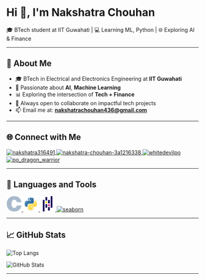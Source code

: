 <h1 align="left">Hi 👋, I'm Nakshatra Chouhan</h1>
<p align="left">
  🎓 BTech student at IIT Guwahati | 💻 Learning ML, Python | 🌐 Exploring AI & Finance
</p>

---

## 🌱 About Me

- 🎓 BTech in Electrical and Electronics Engineering at **IIT Guwahati**  
- 🚀 Passionate about **AI**, **Machine Learning**  
- 📊 Exploring the intersection of **Tech + Finance**  
- 🤝 Always open to collaborate on impactful tech projects  
- 📫 Email me at: **nakshatrachouhan436@gmail.com**

---

## 🌐 Connect with Me

<p align="left">
  <a href="https://twitter.com/nakshatra316491" target="blank">
    <img align="center" src="https://raw.githubusercontent.com/rahuldkjain/github-profile-readme-generator/master/src/images/icons/Social/twitter.svg" alt="nakshatra316491" height="30" width="40" />
  </a>
  <a href="https://linkedin.com/in/nakshatra-chouhan-3a1216338" target="blank">
    <img align="center" src="https://raw.githubusercontent.com/rahuldkjain/github-profile-readme-generator/master/src/images/icons/Social/linked-in-alt.svg" alt="nakshatra-chouhan-3a1216338" height="30" width="40" />
  </a>
  <a href="https://www.kaggle.com/whitedevilpo" target="blank">
    <img align="center" src="https://raw.githubusercontent.com/rahuldkjain/github-profile-readme-generator/master/src/images/icons/Social/kaggle.svg" alt="whitedevilpo" height="30" width="40" />
  </a>
  <a href="https://codeforces.com/profile/po_dragon_warrior" target="blank">
    <img align="center" src="https://raw.githubusercontent.com/rahuldkjain/github-profile-readme-generator/master/src/images/icons/Social/codeforces.svg" alt="po_dragon_warrior" height="30" width="40" />
  </a>
</p>

---

## 🧰 Languages and Tools

<p align="left"> 
  <a href="https://www.cprogramming.com/" target="_blank" rel="noreferrer"> 
    <img src="https://raw.githubusercontent.com/devicons/devicon/master/icons/c/c-original.svg" alt="c" width="40" height="40"/> 
  </a> 
  <a href="https://www.python.org" target="_blank" rel="noreferrer"> 
    <img src="https://raw.githubusercontent.com/devicons/devicon/master/icons/python/python-original.svg" alt="python" width="40" height="40"/> 
  </a> 
  <a href="https://pandas.pydata.org/" target="_blank" rel="noreferrer"> 
    <img src="https://raw.githubusercontent.com/devicons/devicon/2ae2a900d2f041da66e950e4d48052658d850630/icons/pandas/pandas-original.svg" alt="pandas" width="40" height="40"/> 
  </a> 
  <a href="https://seaborn.pydata.org/" target="_blank" rel="noreferrer"> 
    <img src="https://seaborn.pydata.org/_images/logo-mark-lightbg.svg" alt="seaborn" width="40" height="40"/> 
  </a> 
</p>

---

## 📈 GitHub Stats

<p align="left">
  <img src="https://github-readme-stats.vercel.app/api/top-langs?username=nakshatra332&show_icons=true&locale=en&layout=compact" alt="Top Langs" />
</p>

<p align="left">
  <img src="https://github-readme-stats.vercel.app/api?username=nakshatra332&show_icons=true&locale=en" alt="GitHub Stats" />
</p>

---
